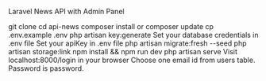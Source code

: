 Laravel News API with Admin Panel

git clone 
cd api-news
composer install or composer update
cp .env.example .env
php artisan key:generate
Set your database credentials in .env file
Set your apiKey in .env file
php artisan migrate:fresh --seed
php artisan storage:link
npm install && npm run dev
php artisan serve
Visit localhost:8000/login in your browser
Choose one email id from users table. Password is password.
